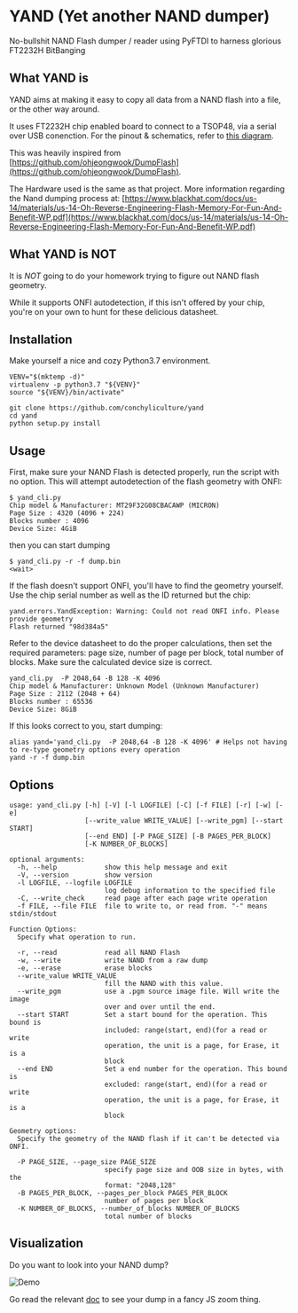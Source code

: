 # YAND (Yet another NAND dumper)

No-bullshit NAND Flash dumper / reader using PyFTDI to harness glorious FT2232H BitBanging

## What YAND is

YAND aims at making it easy to copy all data from a NAND flash into a file, or the other way around.

It uses FT2232H chip enabled board to connect to a TSOP48, via a serial over USB conenction.
For the pinout & schematics, refer to [this diagram](https://github.com/ohjeongwook/DumpFlash/blob/master/schematics.png).

This was heavily inspired from [https://github.com/ohjeongwook/DumpFlash](https://github.com/ohjeongwook/DumpFlash).

The Hardware used is the same as that project. More information regarding the Nand dumping process at:
[https://www.blackhat.com/docs/us-14/materials/us-14-Oh-Reverse-Engineering-Flash-Memory-For-Fun-And-Benefit-WP.pdf](https://www.blackhat.com/docs/us-14/materials/us-14-Oh-Reverse-Engineering-Flash-Memory-For-Fun-And-Benefit-WP.pdf)

## What YAND is NOT

It is *NOT* going to do your homework trying to figure out NAND flash geometry.

While it supports ONFI autodetection, if this isn't offered by your chip, you're on your own to hunt for these delicious datasheet.

## Installation

Make yourself a nice and cozy Python3.7 environment.

```
VENV="$(mktemp -d)"
virtualenv -p python3.7 "${VENV}"
source "${VENV}/bin/activate"

git clone https://github.com/conchyliculture/yand
cd yand
python setup.py install
```

## Usage


First, make sure your NAND Flash is detected properly, run the script with no option. This will attempt autodetection of the flash geometry with ONFI:
```
$ yand_cli.py
Chip model & Manufacturer: MT29F32G08CBACAWP (MICRON)
Page Size : 4320 (4096 + 224)
Blocks number : 4096
Device Size: 4GiB
```

then you can start dumping
```
$ yand_cli.py -r -f dump.bin
<wait>
```

If the flash doesn't support ONFI, you'll have to find the geometry yourself. Use the chip serial number as well as the ID returned but the chip:
```
yand.errors.YandException: Warning: Could not read ONFI info. Please provide geometry
Flash returned "98d384a5"
```

Refer to the device datasheet to do the proper calculations, then set the required parameters: page size, number of page per block, total number of blocks.
Make sure the calculated device size is correct.
```
yand_cli.py  -P 2048,64 -B 128 -K 4096
Chip model & Manufacturer: Unknown Model (Unknown Manufacturer)
Page Size : 2112 (2048 + 64)
Blocks number : 65536
Device Size: 8GiB
```

If this looks correct to you, start dumping:

```
alias yand='yand_cli.py  -P 2048,64 -B 128 -K 4096' # Helps not having to re-type geometry options every operation
yand -r -f dump.bin
```

## Options

```
usage: yand_cli.py [-h] [-V] [-l LOGFILE] [-C] [-f FILE] [-r] [-w] [-e]
                   [--write_value WRITE_VALUE] [--write_pgm] [--start START]
                   [--end END] [-P PAGE_SIZE] [-B PAGES_PER_BLOCK]
                   [-K NUMBER_OF_BLOCKS]

optional arguments:
  -h, --help            show this help message and exit
  -V, --version         show version
  -l LOGFILE, --logfile LOGFILE
                        log debug information to the specified file
  -C, --write_check     read page after each page write operation
  -f FILE, --file FILE  file to write to, or read from. "-" means stdin/stdout

Function Options:
  Specify what operation to run.

  -r, --read            read all NAND Flash
  -w, --write           write NAND from a raw dump
  -e, --erase           erase blocks
  --write_value WRITE_VALUE
                        fill the NAND with this value.
  --write_pgm           use a .pgm source image file. Will write the image
                        over and over until the end.
  --start START         Set a start bound for the operation. This bound is
                        included: range(start, end)(for a read or write
                        operation, the unit is a page, for Erase, it is a
                        block
  --end END             Set a end number for the operation. This bound is
                        excluded: range(start, end)(for a read or write
                        operation, the unit is a page, for Erase, it is a
                        block

Geometry options:
  Specify the geometry of the NAND flash if it can't be detected via ONFI.

  -P PAGE_SIZE, --page_size PAGE_SIZE
                        specify page size and OOB size in bytes, with the
                        format: "2048,128"
  -B PAGES_PER_BLOCK, --pages_per_block PAGES_PER_BLOCK
                        number of pages per block
  -K NUMBER_OF_BLOCKS, --number_of_blocks NUMBER_OF_BLOCKS
                        total number of blocks
```

## Visualization

Do you want to look into your NAND dump?

![Demo](doc/giphy.gif)

Go read the relevant [doc](TOOLS.md) to see your dump in a fancy JS zoom thing.
